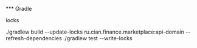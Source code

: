 *** Gradle


locks

./gradlew  build --update-locks ru.cian.finance.marketplace:api-domain --refresh-dependencies
./gradlew  test  --write-locks